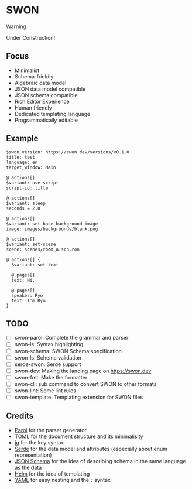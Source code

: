 # SWON

> [!WARNING]
> Under Construction!

## Focus

- Minimalist
- Schema-frieldly
- Algebraic data model
- JSON data model compatible
- JSON schema compatible
- Rich Editor Experience
- Human friendly
- Dedicated templating language
- Programmatically editable

## Example

```swon
$swon.version: https://swon.dev/versions/v0.1.0
title: test
language: en
target_window: Main

@ actions[]
$variant: use-script
script-id: title

@ actions[]
$variant: sleep
seconds = 2.0

@ actions[]
$variant: set-base-background-image
image: images/backgrounds/blank.png

@ actions[]
$variant: set-scene
scene: scenes/room_a.scn.ron

@ actions[] {
  $variant: set-text

  @ pages[]
  text: Hi,

  @ pages[]
  speaker: Ryo
  text: I'm Ryo.
}
```

## TODO

- [ ] swon-parol: Complete the grammar and parser
- [ ] swon-ls: Syntax highlighting
- [ ] swon-schema: SWON Schema specification
- [ ] swon-ls: Schema validation
- [ ] serde-swon: Serde support
- [ ] swon-dev: Making the landing page on <https://swon.dev>
- [ ] swon-fmt: Make the formatter
- [ ] swon-cli: sub command to convert SWON to other formats
- [ ] swon-lint: Some lint rules
- [ ] swon-template: Templating extension for SWON files

## Credits

- [Parol](https://github.com/jsinger67/parol) for the parser generator
- [TOML](https://toml.io) for the document structure and its minimalisity
- [jq](https://jqlang.github.io/jq/) for the key syntax
- [Serde](https://serde.rs/) for the data model and attributes (especially about enum representation)
- [JSON Schema](https://json-schema.org) for the idea of describing schema in the same language as the data
- [Helm](https://helm.sh) for the idea of templating
- [YAML](https://yaml.org) for easy nesting and the `:` syntax
